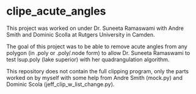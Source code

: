 # clipe_acute_angles

This project was worked on under Dr. Suneeta Ramaswami with Andre Smith and Dominic Scolla at Rutgers University in Camden.

The goal of this project was to be able to remove acute angles from any polygon (in .poly or .poly/.node form) to allow Dr. Suneeta Ramaswami to test lsup.poly (lake superior) with her quadrangulation algorithm.

This repository does not contain the full clipping program, only the parts worked on by myself with some help from Andre Smith (mock.py) and Dominic Scola (jeff_clip_w_list_change.py).
